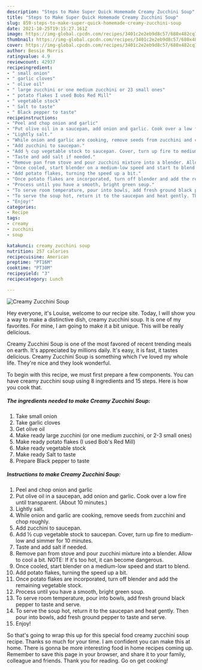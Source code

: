 ```yaml
---
description: "Steps to Make Super Quick Homemade Creamy Zucchini Soup"
title: "Steps to Make Super Quick Homemade Creamy Zucchini Soup"
slug: 859-steps-to-make-super-quick-homemade-creamy-zucchini-soup
date: 2021-10-25T19:15:27.161Z
image: https://img-global.cpcdn.com/recipes/3401c2e2eb9d8c57/680x482cq70/creamy-zucchini-soup-recipe-main-photo.jpg
thumbnail: https://img-global.cpcdn.com/recipes/3401c2e2eb9d8c57/680x482cq70/creamy-zucchini-soup-recipe-main-photo.jpg
cover: https://img-global.cpcdn.com/recipes/3401c2e2eb9d8c57/680x482cq70/creamy-zucchini-soup-recipe-main-photo.jpg
author: Bessie Morris
ratingvalue: 4.9
reviewcount: 42937
recipeingredient:
- " small onion"
- " garlic cloves"
- " olive oil"
- " large zucchini or one medium zucchini or 23 small ones"
- " potato flakes I used Bobs Red Mill"
- " vegetable stock"
- " Salt to taste"
- " Black pepper to taste"
recipeinstructions:
- "Peel and chop onion and garlic"
- "Put olive oil in a saucepan, add onion and garlic. Cook over a low fire until transparent. (About 10 minutes.)"
- "Lightly salt."
- "While onion and garlic are cooking, remove seeds from zucchini and chop roughly."
- "Add zucchini to saucepan."
- "Add ½ cup vegetable stock to saucepan. Cover, turn up fire to medium-low and simmer for 10 minutes."
- "Taste and add salt if needed."
- "Remove pan from stove and pour zucchini mixture into a blender. Allow to cool a bit. NOTE: If it&#39;s too hot, it can become dangerous."
- "Once cooled, start blender on a medium-low speed and start to blend."
- "Add potato flakes, turning the speed up a bit."
- "Once potato flakes are incorporated, turn off blender and add the remaining vegetable stock."
- "Process until you have a smooth, bright green soup."
- "To serve room temperature, pour into bowls, add fresh ground black pepper to taste and serve."
- "To serve the soup hot, return it to the saucepan and heat gently. Then pour into bowls, add fresh ground pepper to taste and serve."
- "Enjoy!"
categories:
- Recipe
tags:
- creamy
- zucchini
- soup

katakunci: creamy zucchini soup 
nutrition: 257 calories
recipecuisine: American
preptime: "PT16M"
cooktime: "PT30M"
recipeyield: "3"
recipecategory: Lunch

---
```



![Creamy Zucchini Soup](https://img-global.cpcdn.com/recipes/3401c2e2eb9d8c57/680x482cq70/creamy-zucchini-soup-recipe-main-photo.jpg)

Hey everyone, it's Louise, welcome to our recipe site. Today, I will show you a way to make a distinctive dish, creamy zucchini soup. It is one of my favorites. For mine, I am going to make it a bit unique. This will be really delicious.

Creamy Zucchini Soup is one of the most favored of recent trending meals on earth. It's appreciated by millions daily. It's easy, it is fast, it tastes delicious. Creamy Zucchini Soup is something which I've loved my whole life. They're nice and they look wonderful.




To begin with this recipe, we must first prepare a few components. You can have creamy zucchini soup using 8 ingredients and 15 steps. Here is how you cook that.

<!--inarticleads1-->

##### The ingredients needed to make Creamy Zucchini Soup:

1. Take  small onion
1. Take  garlic cloves
1. Get  olive oil
1. Make ready  large zucchini (or one medium zucchini, or 2-3 small ones)
1. Make ready  potato flakes (I used Bob&#39;s Red Mill)
1. Make ready  vegetable stock
1. Make ready  Salt to taste
1. Prepare  Black pepper to taste




<!--inarticleads2-->

##### Instructions to make Creamy Zucchini Soup:

1. Peel and chop onion and garlic
1. Put olive oil in a saucepan, add onion and garlic. Cook over a low fire until transparent. (About 10 minutes.)
1. Lightly salt.
1. While onion and garlic are cooking, remove seeds from zucchini and chop roughly.
1. Add zucchini to saucepan.
1. Add ½ cup vegetable stock to saucepan. Cover, turn up fire to medium-low and simmer for 10 minutes.
1. Taste and add salt if needed.
1. Remove pan from stove and pour zucchini mixture into a blender. Allow to cool a bit. NOTE: If it&#39;s too hot, it can become dangerous.
1. Once cooled, start blender on a medium-low speed and start to blend.
1. Add potato flakes, turning the speed up a bit.
1. Once potato flakes are incorporated, turn off blender and add the remaining vegetable stock.
1. Process until you have a smooth, bright green soup.
1. To serve room temperature, pour into bowls, add fresh ground black pepper to taste and serve.
1. To serve the soup hot, return it to the saucepan and heat gently. Then pour into bowls, add fresh ground pepper to taste and serve.
1. Enjoy!




So that's going to wrap this up for this special food creamy zucchini soup recipe. Thanks so much for your time. I am confident you can make this at home. There is gonna be more interesting food in home recipes coming up. Remember to save this page in your browser, and share it to your family, colleague and friends. Thank you for reading. Go on get cooking!
